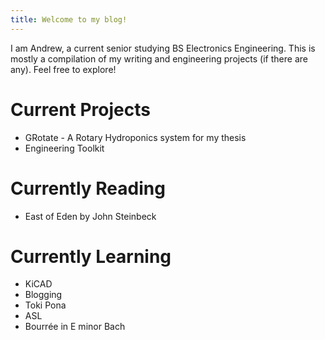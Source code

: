 ```yaml
---
title: Welcome to my blog!
---
```

I am Andrew, a current senior studying BS Electronics Engineering.
This is mostly a compilation of my writing and engineering projects (if there are any).
Feel free to explore!

# Current Projects
- GRotate - A Rotary Hydroponics system for my thesis
- Engineering Toolkit

# Currently Reading
- East of Eden by John Steinbeck

# Currently Learning
- KiCAD 
- Blogging
- Toki Pona
- ASL
- Bourrée in E minor Bach
